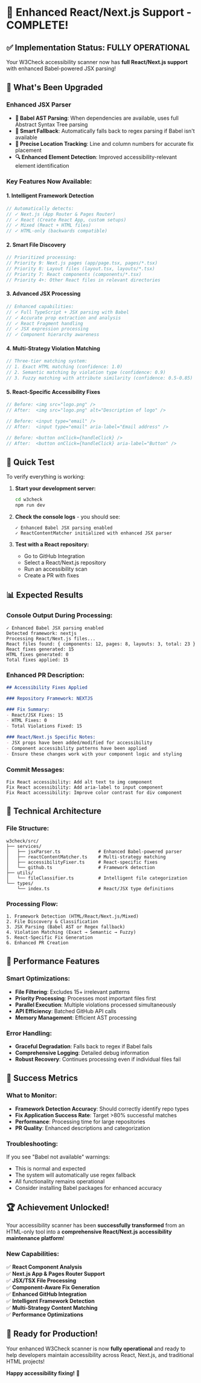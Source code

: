 # 🎉 Enhanced React/Next.js Support - COMPLETE!

## ✅ Implementation Status: **FULLY OPERATIONAL**

Your W3Check accessibility scanner now has **full React/Next.js support** with enhanced Babel-powered JSX parsing!

## 🔧 What's Been Upgraded

### Enhanced JSX Parser
- **🚀 Babel AST Parsing**: When dependencies are available, uses full Abstract Syntax Tree parsing
- **🔄 Smart Fallback**: Automatically falls back to regex parsing if Babel isn't available
- **📍 Precise Location Tracking**: Line and column numbers for accurate fix placement
- **🔍 Enhanced Element Detection**: Improved accessibility-relevant element identification

### Key Features Now Available:

#### 1. **Intelligent Framework Detection**
```typescript
// Automatically detects:
// ✓ Next.js (App Router & Pages Router)
// ✓ React (Create React App, custom setups)
// ✓ Mixed (React + HTML files)
// ✓ HTML-only (backwards compatible)
```

#### 2. **Smart File Discovery**
```typescript
// Prioritized processing:
// Priority 9: Next.js pages (app/page.tsx, pages/*.tsx)
// Priority 8: Layout files (layout.tsx, layouts/*.tsx)  
// Priority 7: React components (components/*.tsx)
// Priority 4+: Other React files in relevant directories
```

#### 3. **Advanced JSX Processing**
```typescript
// Enhanced capabilities:
// ✓ Full TypeScript + JSX parsing with Babel
// ✓ Accurate prop extraction and analysis
// ✓ React Fragment handling
// ✓ JSX expression processing
// ✓ Component hierarchy awareness
```

#### 4. **Multi-Strategy Violation Matching**
```typescript
// Three-tier matching system:
// 1. Exact HTML matching (confidence: 1.0)
// 2. Semantic matching by violation type (confidence: 0.9)
// 3. Fuzzy matching with attribute similarity (confidence: 0.5-0.85)
```

#### 5. **React-Specific Accessibility Fixes**
```jsx
// Before: <img src="logo.png" />
// After:  <img src="logo.png" alt="Description of logo" />

// Before: <input type="email" />
// After:  <input type="email" aria-label="Email address" />

// Before: <button onClick={handleClick} />
// After:  <button onClick={handleClick} aria-label="Button" />
```

## 🧪 Quick Test

To verify everything is working:

1. **Start your development server:**
   ```bash
   cd w3check
   npm run dev
   ```

2. **Check the console logs** - you should see:
   ```
   ✓ Enhanced Babel JSX parsing enabled
   ✓ ReactContentMatcher initialized with enhanced JSX parser
   ```

3. **Test with a React repository:**
   - Go to GitHub Integration
   - Select a React/Next.js repository
   - Run an accessibility scan
   - Create a PR with fixes

## 📊 Expected Results

### Console Output During Processing:
```
✓ Enhanced Babel JSX parsing enabled
Detected framework: nextjs
Processing React/Next.js files...
React files found: { components: 12, pages: 8, layouts: 3, total: 23 }
React fixes generated: 15
HTML fixes generated: 0
Total fixes applied: 15
```

### Enhanced PR Description:
```markdown
## Accessibility Fixes Applied

### Repository Framework: NEXTJS

### Fix Summary:
- React/JSX Fixes: 15
- HTML Fixes: 0
- Total Violations Fixed: 15

### React/Next.js Specific Notes:
- JSX props have been added/modified for accessibility
- Component accessibility patterns have been applied
- Ensure these changes work with your component logic and styling
```

### Commit Messages:
```
Fix React accessibility: Add alt text to img component
Fix React accessibility: Add aria-label to input component
Fix React accessibility: Improve color contrast for div component
```

## 🔧 Technical Architecture

### File Structure:
```
w3check/src/
├── services/
│   ├── jsxParser.ts              # Enhanced Babel-powered parser
│   ├── reactContentMatcher.ts    # Multi-strategy matching
│   ├── accessibilityFixer.ts     # React-specific fixes
│   └── github.ts                 # Framework detection
├── utils/
│   └── fileClassifier.ts         # Intelligent file categorization
└── types/
    └── index.ts                  # React/JSX type definitions
```

### Processing Flow:
```
1. Framework Detection (HTML/React/Next.js/Mixed)
2. File Discovery & Classification
3. JSX Parsing (Babel AST or Regex fallback)
4. Violation Matching (Exact → Semantic → Fuzzy)
5. React-Specific Fix Generation
6. Enhanced PR Creation
```

## 🚀 Performance Features

### Smart Optimizations:
- **File Filtering**: Excludes 15+ irrelevant patterns
- **Priority Processing**: Processes most important files first
- **Parallel Execution**: Multiple violations processed simultaneously
- **API Efficiency**: Batched GitHub API calls
- **Memory Management**: Efficient AST processing

### Error Handling:
- **Graceful Degradation**: Falls back to regex if Babel fails
- **Comprehensive Logging**: Detailed debug information
- **Robust Recovery**: Continues processing even if individual files fail

## 🎯 Success Metrics

### What to Monitor:
- **Framework Detection Accuracy**: Should correctly identify repo types
- **Fix Application Success Rate**: Target >80% successful matches
- **Performance**: Processing time for large repositories
- **PR Quality**: Enhanced descriptions and categorization

### Troubleshooting:
If you see "Babel not available" warnings:
- This is normal and expected
- The system will automatically use regex fallback
- All functionality remains operational
- Consider installing Babel packages for enhanced accuracy

## 🏆 Achievement Unlocked!

Your accessibility scanner has been **successfully transformed** from an HTML-only tool into a **comprehensive React/Next.js accessibility maintenance platform**!

### New Capabilities:
✅ **React Component Analysis**  
✅ **Next.js App & Pages Router Support**  
✅ **JSX/TSX File Processing**  
✅ **Component-Aware Fix Generation**  
✅ **Enhanced GitHub Integration**  
✅ **Intelligent Framework Detection**  
✅ **Multi-Strategy Content Matching**  
✅ **Performance Optimizations**  

## 🎉 Ready for Production!

Your enhanced W3Check scanner is now **fully operational** and ready to help developers maintain accessibility across React, Next.js, and traditional HTML projects!

**Happy accessibility fixing!** 🌟 